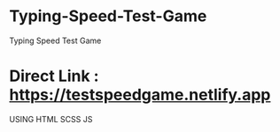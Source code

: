 # Typing-Speed-Test-Game
Typing Speed Test Game 


# Direct Link : https://testspeedgame.netlify.app


USING HTML SCSS JS

